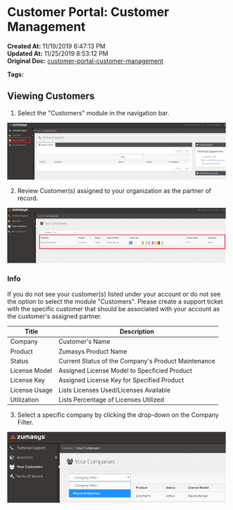 # Customer Portal: Customer Management

**Created At:** 11/19/2019 6:47:13 PM  
**Updated At:** 11/25/2019 8:53:12 PM  
**Original Doc:** [customer-portal-customer-management](https://docs.zumasys.com/customerportal/customer-portal-customer-management)  

**Tags:**
<badge text='customer' vertical='middle' />
<badge text='reseller' vertical='middle' />
<badge text='isv' vertical='middle' />

## Viewing Customers

1. Select the "Customers" module in the navigation bar.

![customer-portal-customer-management: 1574189353606-1574189353605](./1574189353606-1574189353605.png)

2. Review Customer(s) assigned to your organization as the partner of record.

![customer-portal-customer-management: 1574189761714-1574189761714](./1574189761714-1574189761714.png)

### Info

If you do not see your customer(s) listed under your account or do not see the option to select the module "Customers". Please create a support ticket with the specific customer that should be associated with your account as the customer's assigned partner.




| **Title** | **Description** |
| --- | --- |
| Company | Customer's Name |
| Product | Zumasys Product Name |
| Status | Current Status of the Company's Product Maintenance |
| License Model | Assigned License Model to Specficied Product |
| License Key | Assigned License Key for Specified Product |
| License Usage | Lists Licenses Used/Licenses Available |
| Utilization | Lists Percentage of Licenses Utilized |




3. Select a specific company by clicking the drop-down on the Company Filter.

![customer-portal-customer-management: 1574190767690-1574190767690](./1574190767690-1574190767690.png)
